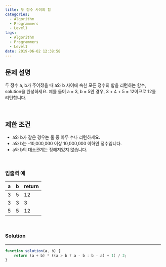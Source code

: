 ```yaml
---
title: 두 정수 사이의 합
categories:
  - Algorithm
  - Programmers
  - Level1
tags:
  - Algorithm
  - Programmers
  - Level1
date: 2019-06-02 12:38:58
---
```


## 문제 설명
두 정수 a, b가 주어졌을 때 a와 b 사이에 속한 모든 정수의 합을 리턴하는 함수, solution을 완성하세요. 
예를 들어 a = 3, b = 5인 경우, 3 + 4 + 5 = 12이므로 12를 리턴합니다.

<br/>


## 제한 조건
- a와 b가 같은 경우는 둘 중 아무 수나 리턴하세요.
- a와 b는 -10,000,000 이상 10,000,000 이하인 정수입니다.
- a와 b의 대소관계는 정해져있지 않습니다.

<br/>


### 입출력 예
| a | b | return |
| --- | --- | --- |
| 3 | 5 | 12 |
| 3 | 3 | 3 |
| 5 | 5 | 12 |

<br/>

### Solution

---
```javascript
function solution(a, b) {
    return (a + b) * ((a > b ? a - b : b - a) + 1) / 2;
}
```